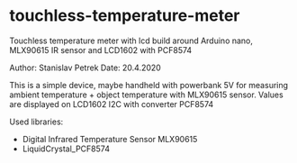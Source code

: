 # touchless-temperature-meter
Touchless temperature meter with lcd build around Arduino nano, MLX90615 IR sensor and LCD1602 with PCF8574

Author: Stanislav Petrek
Date: 20.4.2020

This is a simple device, maybe handheld with powerbank 5V for measuring ambient temperature + object temperature with MLX90615 sensor. Values are displayed on LCD1602 I2C with converter PCF8574

Used libraries:
- Digital Infrared Temperature Sensor MLX90615
- LiquidCrystal_PCF8574
